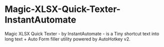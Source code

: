 # Magic-XLSX-Quick-Texter-InstantAutomate
Magic XLSX Quick Texter - by InstantAutomate - is a Tiny shortcut text into long text + Auto Form filler utility powered by AutoHotkey v2.
